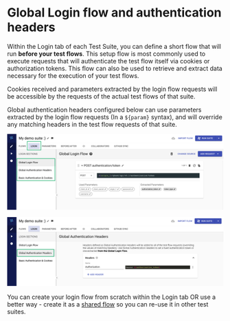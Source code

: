# Global Login flow and authentication headers

Within the Login tab of each Test Suite, you can define a short flow that will run **before your test flows**. This setup flow is most commonly used to execute requests that will authenticate the test flow itself via cookies or authorization tokens. This flow can also be used to retrieve and extract data necessary for the execution of your test flows.

Cookies received and parameters extracted by the login flow requests will be accessible by the requests of the actual test flows of that suite.

Global authentication headers configured below can use parameters extracted by the login flow requests (In a `${param}` syntax), and will override any matching headers in the test flow requests of that suite.

![](<../../.gitbook/assets/Screenshot (20).png>)

![](<../../.gitbook/assets/Screenshot (21).png>)

You can create your login flow from scratch within the Login tab OR use a better way - create it as a [shared flow](https://docs.loadmill.com/collaboration/shared-flows) so you can re-use it in other test suites.
